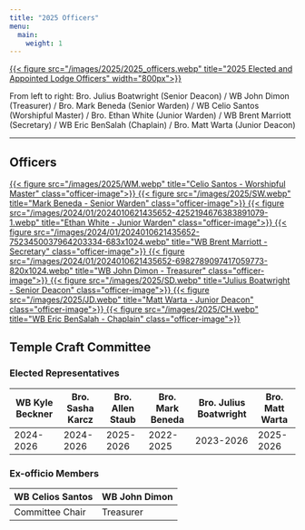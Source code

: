 ```yaml
---
title: "2025 Officers"
menu:
  main:
    weight: 1
---
```


<a href="/images/2025/2025_officers.webp" data-fancybox="officers" data-caption="2025 Elected and Appointed Lodge Officers">
    {{< figure src="/images/2025/2025_officers.webp" title="2025 Elected and Appointed Lodge Officers" width="800px">}}
</a>

From left to right: Bro. Julius Boatwright (Senior Deacon) / WB John Dimon (Treasurer) /  Bro. Mark Beneda (Senior Warden) / WB Celio Santos (Worshipful Master) / Bro. Ethan White (Junior Warden)  / WB Brent Marriott (Secretary) / WB Eric BenSalah (Chaplain) / Bro. Matt Warta (Junior Deacon)

---

## Officers

<div class="officers-grid">

<a href="/images/2025/WM.webp" data-fancybox="officers" data-caption="Celio Santos - Worshipful Master">
  {{< figure src="/images/2025/WM.webp" title="Celio Santos - Worshipful Master" class="officer-image">}}
</a>

<a href="/images/2025/SW.webp" data-fancybox="officers" data-caption="Mark Beneda - Senior Warden">
  {{< figure src="/images/2025/SW.webp" title="Mark Beneda - Senior Warden" class="officer-image">}}
</a>

<a href="/images/2024/01/2024010621435652-4252194676383891079-1.webp" data-fancybox="officers" data-caption="Ethan White - Junior Warden">
  {{< figure src="/images/2024/01/2024010621435652-4252194676383891079-1.webp" title="Ethan White - Junior Warden" class="officer-image">}}
</a>

<a href="/images/2024/01/2024010621435652-7523450037964203334-683x1024.webp" data-fancybox="officers" data-caption="WB Brent Marriott - Secretary">
  {{< figure src="/images/2024/01/2024010621435652-7523450037964203334-683x1024.webp" title="WB Brent Marriott - Secretary" class="officer-image">}}
</a>

<a href="/images/2024/01/2024010621435652-6982789097417059773-820x1024.webp" data-fancybox="officers" data-caption="WB John Dimon - Treasurer">
  {{< figure src="/images/2024/01/2024010621435652-6982789097417059773-820x1024.webp" title="WB John Dimon - Treasurer" class="officer-image">}}
</a>

<a href="/images/2025/SD.webp" data-fancybox="officers" data-caption="Julius Boatwright - Senior Deacon">
  {{< figure src="/images/2025/SD.webp" title="Julius Boatwright - Senior Deacon" class="officer-image">}}
</a>

<a href="/images/2025/JD.webp" data-fancybox="officers" data-caption="Matt Warta - Junior Deacon">
  {{< figure src="/images/2025/JD.webp" title="Matt Warta - Junior Deacon" class="officer-image">}}
</a>

<a href="/images/2025/CH.webp" data-fancybox="officers" data-caption="WB Eric BenSalah - Chaplain">
  {{< figure src="/images/2025/CH.webp" title="WB Eric BenSalah - Chaplain" class="officer-image">}}
</a>

</div>

## Temple Craft Committee

### Elected Representatives

<div class="custom-table">
  <table>
    <thead>
      <tr>
        <th>WB Kyle Beckner</th>
        <th>Bro. Sasha Karcz</th>
        <th>Bro. Allen Staub</th>
        <th>Bro. Mark Beneda</th>
        <th>Bro. Julius Boatwright</th>
        <th>Bro. Matt Warta</th>
      </tr>
    </thead>
    <tbody>
      <tr>
        <td>2024-2026</td>
        <td>2024-2026</td>
        <td>2025-2026</td>
        <td>2022-2025</td>
        <td>2023-2026</td>
        <td>2025-2026</td>
      </tr>
    </tbody>
  </table>
</div>

### Ex-officio Members

<div class="custom-table">
  <table>
    <thead>
      <tr>
        <th>WB Celios Santos</th>
        <th>WB John Dimon</th>
      </tr>
    </thead>
    <tbody>
      <tr>
        <td>Committee Chair</td>
        <td>Treasurer</td>
      </tr>
    </tbody>
  </table>
</div>

